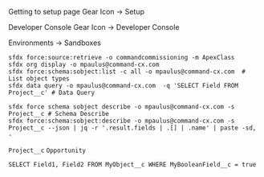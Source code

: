 

Getting to setup page
Gear Icon -> Setup

Developer Console
Gear Icon -> Developer Console

Environments -> Sandboxes


```
sfdx force:source:retrieve -o commandcommissioning -m ApexClass
sfdx org display -o mpaulus@command-cx.com
sfdx force:schema:sobject:list -c all -o mpaulus@command-cx.com  # List object types
sfdx data query -o mpaulus@command-cx.com  -q 'SELECT Field FROM Project__c' # Data Query

sfdx force schema sobject describe -o mpaulus@command-cx.com -s Project__c # Schema Describe
sfdx force:schema:sobject:describe -o mpaulus@command-cx.com -s Project__c --json | jq -r '.result.fields | .[] | .name' | paste -sd, -

```

`Project__c`
`Opportunity`

```soql
SELECT Field1, Field2 FROM MyObject__c WHERE MyBooleanField__c = true
```
